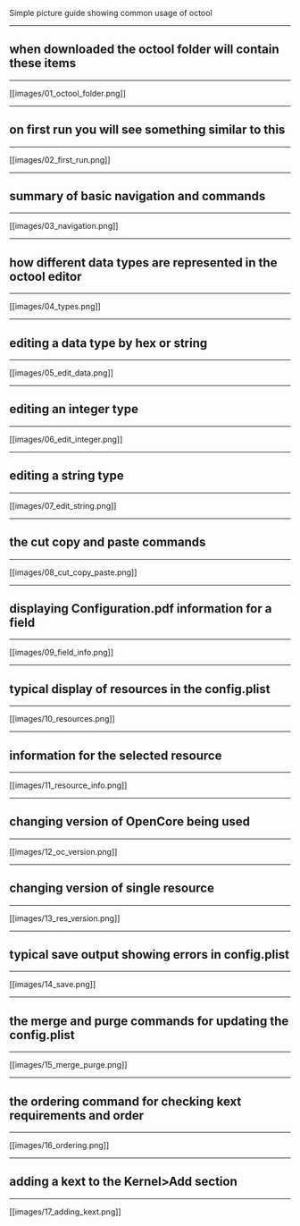 Simple picture guide showing common usage of octool

***
## when downloaded the octool folder will contain these items
***
[[images/01_octool_folder.png]]

***
## on first run you will see something similar to this
***
[[images/02_first_run.png]]

***
## summary of basic navigation and commands
***
[[images/03_navigation.png]]

***
## how different data types are represented in the octool editor
***
[[images/04_types.png]]

***
## editing a data type by hex or string
***
[[images/05_edit_data.png]]

***
## editing an integer type
***
[[images/06_edit_integer.png]]

***
## editing a string type
***
[[images/07_edit_string.png]]

***
## the cut copy and paste commands
***
[[images/08_cut_copy_paste.png]]

***
## displaying Configuration.pdf information for a field
***
[[images/09_field_info.png]]

***
## typical display of resources in the config.plist
***
[[images/10_resources.png]]

***
## information for the selected resource
***
[[images/11_resource_info.png]]

***
## changing version of OpenCore being used
***
[[images/12_oc_version.png]]

***
## changing version of single resource
***
[[images/13_res_version.png]]

***
## typical save output showing errors in config.plist
***
[[images/14_save.png]]

***
## the merge and purge commands for updating the config.plist
***
[[images/15_merge_purge.png]]

***
## the ordering command for checking kext requirements and order
***
[[images/16_ordering.png]]

***
## adding a kext to the Kernel>Add section
***
[[images/17_adding_kext.png]]
